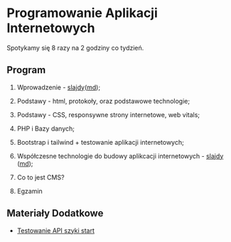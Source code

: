 # Programowanie Aplikacji Internetowych

Spotykamy się 8 razy na 2 godziny co tydzień.

## Program

1. Wprowadzenie - [slajdy](01_wprowadzenie/slides.pdf)([md](01_wprowadzenie/slides.md));

2. Podstawy - html, protokoły, oraz podstawowe technologie;

3. Podstawy - CSS, responsywne strony internetowe, web vitals;

4. PHP i Bazy danych;

5. Bootstrap i tailwind + testowanie aplikacji internetowych;

6. Współczesne technologie do budowy aplikcacji internetowych - [slajdy](06_tech_stack/slides.pdf) ([md](06_tech_stack/slides.md));

7. Co to jest CMS?

8. Egzamin

## Materiały Dodatkowe

- [Testowanie API szyki start](https://github.com/wojciech11/se_http_api_testing_quickstart)
